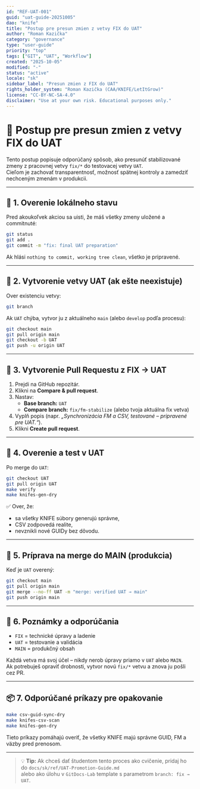 ```yaml
---
id: "REF-UAT-001"
guid: "uat-guide-20251005"
dao: "knife"
title: "Postup pre presun zmien z vetvy FIX do UAT"
author: "Roman Kazička"
category: "governance"
type: "user-guide"
priority: "top"
tags: ["GIT", "UAT", "Workflow"]
created: "2025-10-05"
modified: "-"
status: "active"
locale: "sk"
sidebar_label: "Presun zmien z FIX do UAT"
rights_holder_system: "Roman Kazička (CAA/KNIFE/LetItGrow)"
license: "CC-BY-NC-SA-4.0"
disclaimer: "Use at your own risk. Educational purposes only."
---
```


# 🧭 Postup pre presun zmien z vetvy **FIX** do **UAT**

Tento postup popisuje odporúčaný spôsob, ako presunúť stabilizované zmeny z pracovnej vetvy `fix/*` do testovacej vetvy `UAT`.  
Cieľom je zachovať transparentnosť, možnosť spätnej kontroly a zamedziť nechceným zmenám v produkcii.

---

## 🧩 1. Overenie lokálneho stavu

Pred akoukoľvek akciou sa uisti, že máš všetky zmeny uložené a commitnuté:

```bash
git status
git add .
git commit -m "fix: final UAT preparation"
```

Ak hlási `nothing to commit, working tree clean`, všetko je pripravené.

---

## 🧭 2. Vytvorenie vetvy UAT (ak ešte neexistuje)

Over existenciu vetvy:

```bash
git branch
```

Ak `UAT` chýba, vytvor ju z aktuálneho `main` (alebo `develop` podľa procesu):

```bash
git checkout main
git pull origin main
git checkout -b UAT
git push -u origin UAT
```

---

## 🔀 3. Vytvorenie Pull Requestu z FIX → UAT

1. Prejdi na GitHub repozitár.  
2. Klikni na **Compare & pull request**.  
3. Nastav:
   - **Base branch:** `UAT`
   - **Compare branch:** `fix/fm-stabilize` (alebo tvoja aktuálna fix vetva)
4. Vyplň popis (napr. *„Synchronizácia FM a CSV, testované – pripravené pre UAT.“*).
5. Klikni **Create pull request**.

---

## 🧪 4. Overenie a test v UAT

Po merge do `UAT`:

```bash
git checkout UAT
git pull origin UAT
make verify
make knifes-gen-dry
```

✅ Over, že:
- sa všetky KNIFE súbory generujú správne,
- CSV zodpovedá realite,
- nevznikli nové GUIDy bez dôvodu.

---

## 🚀 5. Príprava na merge do MAIN (produkcia)

Keď je `UAT` overený:

```bash
git checkout main
git pull origin main
git merge --no-ff UAT -m "merge: verified UAT → main"
git push origin main
```

---

## 🧾 6. Poznámky a odporúčania

- `FIX` = technické úpravy a ladenie  
- `UAT` = testovanie a validácia  
- `MAIN` = produkčný obsah

Každá vetva má svoj účel – nikdy nerob úpravy priamo v `UAT` alebo `MAIN`.  
Ak potrebuješ opraviť drobnosti, vytvor novú `fix/*` vetvu a znova ju pošli cez PR.

---

## 📦 7. Odporúčané príkazy pre opakovanie

```bash
make csv-guid-sync-dry
make knifes-csv-scan
make knifes-gen-dry
```

Tieto príkazy pomáhajú overiť, že všetky KNIFE majú správne GUID, FM a väzby pred prenosom.

---

> 💡 **Tip:** Ak chceš dať študentom tento proces ako cvičenie, pridaj ho do `docs/sk/ref/UAT-Promotion-Guide.md`  
> alebo ako úlohu v `GitDocs-Lab` template s parametrom `branch: fix → UAT`.
